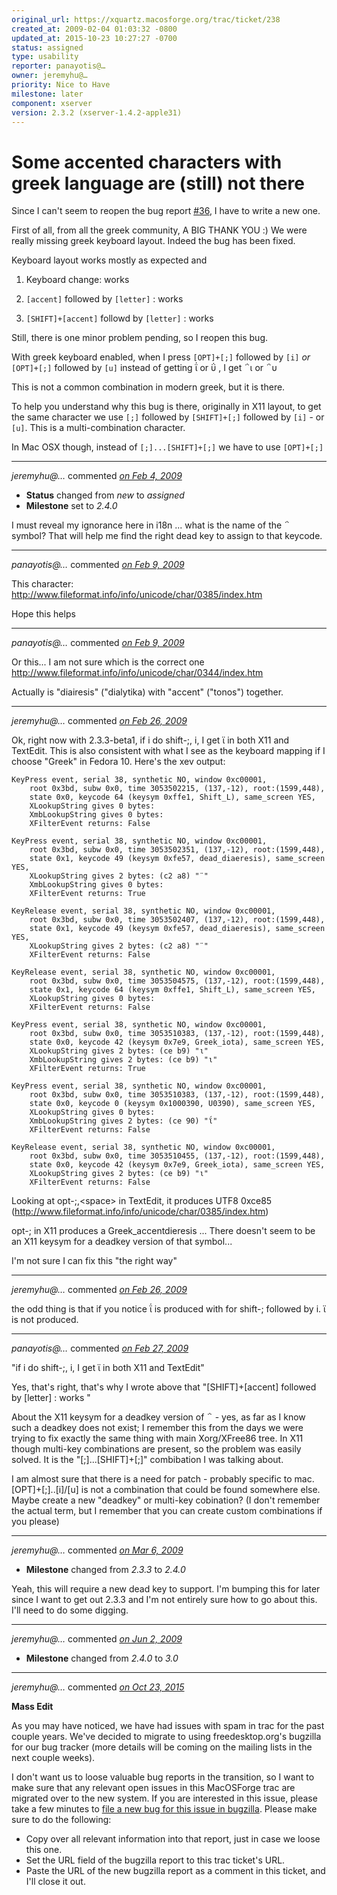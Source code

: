 ```yaml
---
original_url: https://xquartz.macosforge.org/trac/ticket/238
created_at: 2009-02-04 01:03:32 -0800
updated_at: 2015-10-23 10:27:27 -0700
status: assigned
type: usability
reporter: panayotis@…
owner: jeremyhu@…
priority: Nice to Have
milestone: later
component: xserver
version: 2.3.2 (xserver-1.4.2-apple31)
---
```


Some accented characters with greek language are (still) not there
==================================================================


Since I can't seem to reopen the bug report [\#⁠36](https://xquartz.macosforge.org/trac/ticket/36), I have to write a new one.

First of all, from all the greek community, A BIG THANK YOU :)
We were really missing greek keyboard layout. Indeed the bug has been fixed.

Keyboard layout works mostly as expected and

1) Keyboard change: works

2) `[accent]` followed by `[letter]` : works

3) `[SHIFT]+[accent]` followd by `[letter]` : works

Still, there is one minor problem pending, so I reopen this bug.

With greek keyboard enabled, when I press `[OPT]+[;]` followed by `[i]` *or* `[OPT]+[;]` followed by `[u]` instead of getting ΐ or ΰ , I get ΅ι or ΅υ

This is not a common combination in modern greek, but it is there.

To help you understand why this bug is there, originally in X11 layout, to get the same character we use `[;]` followed by `[SHIFT]+[;]` followed by `[i]` - or `[u]`. This is a multi-combination character.

In Mac OSX though, instead of `[;]...[SHIFT]+[;]` we have to use `[OPT]+[;]`



---

*jeremyhu@…* commented *[on Feb 4, 2009](https://xquartz.macosforge.org/trac/ticket/238#comment:1 "February 4, 2009 at 9:37 AM PST")*

-   **Status** changed from *new* to *assigned*
-   **Milestone** set to *2.4.0*

I must reveal my ignorance here in i18n ... what is the name of the ΅ symbol? That will help me find the right dead key to assign to that keycode.



---

*panayotis@…* commented *[on Feb 9, 2009](https://xquartz.macosforge.org/trac/ticket/238#comment:2 "February 9, 2009 at 1:50 PM PST")*

This character:
<http://www.fileformat.info/info/unicode/char/0385/index.htm>

Hope this helps



---

*panayotis@…* commented *[on Feb 9, 2009](https://xquartz.macosforge.org/trac/ticket/238#comment:3 "February 9, 2009 at 1:53 PM PST")*

Or this... I am not sure which is the correct one
<http://www.fileformat.info/info/unicode/char/0344/index.htm>

Actually is "diairesis" ("dialytika) with "accent" ("tonos") together.



---

*jeremyhu@…* commented *[on Feb 26, 2009](https://xquartz.macosforge.org/trac/ticket/238#comment:4 "February 26, 2009 at 9:21 PM PST")*

Ok, right now with 2.3.3-beta1, if i do shift-;, i, I get ϊ in both X11 and TextEdit. This is also consistent with what I see as the keyboard mapping if I choose "Greek" in Fedora 10. Here's the xev output:

    KeyPress event, serial 38, synthetic NO, window 0xc00001,
        root 0x3bd, subw 0x0, time 3053502215, (137,-12), root:(1599,448),
        state 0x0, keycode 64 (keysym 0xffe1, Shift_L), same_screen YES,
        XLookupString gives 0 bytes: 
        XmbLookupString gives 0 bytes: 
        XFilterEvent returns: False

    KeyPress event, serial 38, synthetic NO, window 0xc00001,
        root 0x3bd, subw 0x0, time 3053502351, (137,-12), root:(1599,448),
        state 0x1, keycode 49 (keysym 0xfe57, dead_diaeresis), same_screen YES,
        XLookupString gives 2 bytes: (c2 a8) "¨"
        XmbLookupString gives 0 bytes: 
        XFilterEvent returns: True

    KeyRelease event, serial 38, synthetic NO, window 0xc00001,
        root 0x3bd, subw 0x0, time 3053502407, (137,-12), root:(1599,448),
        state 0x1, keycode 49 (keysym 0xfe57, dead_diaeresis), same_screen YES,
        XLookupString gives 2 bytes: (c2 a8) "¨"
        XFilterEvent returns: False

    KeyRelease event, serial 38, synthetic NO, window 0xc00001,
        root 0x3bd, subw 0x0, time 3053504575, (137,-12), root:(1599,448),
        state 0x1, keycode 64 (keysym 0xffe1, Shift_L), same_screen YES,
        XLookupString gives 0 bytes: 
        XFilterEvent returns: False

    KeyPress event, serial 38, synthetic NO, window 0xc00001,
        root 0x3bd, subw 0x0, time 3053510383, (137,-12), root:(1599,448),
        state 0x0, keycode 42 (keysym 0x7e9, Greek_iota), same_screen YES,
        XLookupString gives 2 bytes: (ce b9) "ι"
        XmbLookupString gives 2 bytes: (ce b9) "ι"
        XFilterEvent returns: True

    KeyPress event, serial 38, synthetic NO, window 0xc00001,
        root 0x3bd, subw 0x0, time 3053510383, (137,-12), root:(1599,448),
        state 0x0, keycode 0 (keysym 0x1000390, U0390), same_screen YES,
        XLookupString gives 0 bytes: 
        XmbLookupString gives 2 bytes: (ce 90) "ΐ"
        XFilterEvent returns: False

    KeyRelease event, serial 38, synthetic NO, window 0xc00001,
        root 0x3bd, subw 0x0, time 3053510455, (137,-12), root:(1599,448),
        state 0x0, keycode 42 (keysym 0x7e9, Greek_iota), same_screen YES,
        XLookupString gives 2 bytes: (ce b9) "ι"
        XFilterEvent returns: False

Looking at opt-;,&lt;space&gt; in TextEdit, it produces UTF8 0xce85 (<http://www.fileformat.info/info/unicode/char/0385/index.htm>)

opt-; in X11 produces a Greek\_accentdieresis ... There doesn't seem to be an X11 keysym for a deadkey version of that symbol...

I'm not sure I can fix this "the right way"



---

*jeremyhu@…* commented *[on Feb 26, 2009](https://xquartz.macosforge.org/trac/ticket/238#comment:5 "February 26, 2009 at 9:27 PM PST")*

the odd thing is that if you notice ΐ is produced with for shift-; followed by i. ϊ is not produced.



---

*panayotis@…* commented *[on Feb 27, 2009](https://xquartz.macosforge.org/trac/ticket/238#comment:6 "February 27, 2009 at 1:07 AM PST")*

"if i do shift-;, i, I get ϊ in both X11 and TextEdit"

Yes, that's right, that's why I wrote above that "\[SHIFT\]+\[accent\] followed by \[letter\] : works "

About the X11 keysym for a deadkey version of ΅ - yes, as far as I know such a deadkey does not exist; I remember this from the days we were trying to fix exactly the same thing with main Xorg/XFree86 tree.
In X11 though multi-key combinations are present, so the problem was easily solved. It is the "\[;\]...\[SHIFT\]+\[;\]" combibation I was talking about.

I am almost sure that there is a need for patch - probably specific to mac. \[OPT\]+\[;\]..\[i\]/\[u\] is not a combination that could be found somewhere else. Maybe create a new "deadkey" or multi-key cobination? (I don't remember the actual term, but I remember that you can create custom combinations if you please)



---

*jeremyhu@…* commented *[on Mar 6, 2009](https://xquartz.macosforge.org/trac/ticket/238#comment:7 "March 6, 2009 at 8:44 AM PST")*

-   **Milestone** changed from *2.3.3* to *2.4.0*

Yeah, this will require a new dead key to support. I'm bumping this for later since I want to get out 2.3.3 and I'm not entirely sure how to go about this. I'll need to do some digging.



---

*jeremyhu@…* commented *[on Jun 2, 2009](https://xquartz.macosforge.org/trac/ticket/238#comment:8 "June 2, 2009 at 10:43 AM PDT")*

-   **Milestone** changed from *2.4.0* to *3.0*



---

*jeremyhu@…* commented *[on Oct 23, 2015](https://xquartz.macosforge.org/trac/ticket/238#comment:414 "October 23, 2015 at 10:27 AM PDT")*

**Mass Edit**

As you may have noticed, we have had issues with spam in trac for the past couple years. We've decided to migrate to using freedesktop.org's bugzilla for our bug tracker (more details will be coming on the mailing lists in the next couple weeks).

I don't want us to loose valuable bug reports in the transition, so I want to make sure that any relevant open issues in this MacOSForge trac are migrated over to the new system. If you are interested in this issue, please take a few minutes to [file a new bug for this issue in bugzilla](https://bugs.freedesktop.org/enter_bug.cgi?product=XQuartz&component=New%20Bugs). Please make sure to do the following:

-   Copy over all relevant information into that report, just in case we loose this one.
-   Set the URL field of the bugzilla report to this trac ticket's URL.
-   Paste the URL of the new bugzilla report as a comment in this ticket, and I'll close it out.



